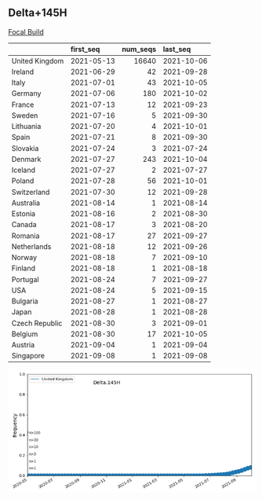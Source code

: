 

## Delta+145H
[Focal Build](https://nextstrain.org/groups/neherlab/ncov/Delta.145H?c=gt-S_145,222)

|                | first_seq   |   num_seqs | last_seq   |
|:---------------|:------------|-----------:|:-----------|
| United Kingdom | 2021-05-13  |      16640 | 2021-10-06 |
| Ireland        | 2021-06-29  |         42 | 2021-09-28 |
| Italy          | 2021-07-01  |         43 | 2021-10-05 |
| Germany        | 2021-07-06  |        180 | 2021-10-02 |
| France         | 2021-07-13  |         12 | 2021-09-23 |
| Sweden         | 2021-07-16  |          5 | 2021-09-30 |
| Lithuania      | 2021-07-20  |          4 | 2021-10-01 |
| Spain          | 2021-07-21  |          8 | 2021-09-30 |
| Slovakia       | 2021-07-24  |          3 | 2021-07-24 |
| Denmark        | 2021-07-27  |        243 | 2021-10-04 |
| Iceland        | 2021-07-27  |          2 | 2021-07-27 |
| Poland         | 2021-07-28  |         56 | 2021-10-01 |
| Switzerland    | 2021-07-30  |         12 | 2021-09-28 |
| Australia      | 2021-08-14  |          1 | 2021-08-14 |
| Estonia        | 2021-08-16  |          2 | 2021-08-30 |
| Canada         | 2021-08-17  |          3 | 2021-08-20 |
| Romania        | 2021-08-17  |         27 | 2021-09-27 |
| Netherlands    | 2021-08-18  |         12 | 2021-09-26 |
| Norway         | 2021-08-18  |          7 | 2021-09-10 |
| Finland        | 2021-08-18  |          1 | 2021-08-18 |
| Portugal       | 2021-08-24  |          7 | 2021-09-27 |
| USA            | 2021-08-24  |          5 | 2021-09-15 |
| Bulgaria       | 2021-08-27  |          1 | 2021-08-27 |
| Japan          | 2021-08-28  |          1 | 2021-08-28 |
| Czech Republic | 2021-08-30  |          3 | 2021-09-01 |
| Belgium        | 2021-08-30  |         17 | 2021-10-05 |
| Austria        | 2021-09-04  |          1 | 2021-09-04 |
| Singapore      | 2021-09-08  |          1 | 2021-09-08 |

![Overall trends Delta.145H](/overall_trends_figures/overall_trends_Delta.145H.png)